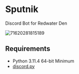 # Sputnik

Discord Bot for Redwater Den

![71620281815189](https://github.com/robbyph/Sputnik/assets/11604312/ab4e90f0-fcb3-4e35-9562-f5e5bb85453d)


## Requirements

- Python 3.11.4 64-bit Minimum
- [discord.py](https://discordpy.readthedocs.io/en/stable/intro.html)
